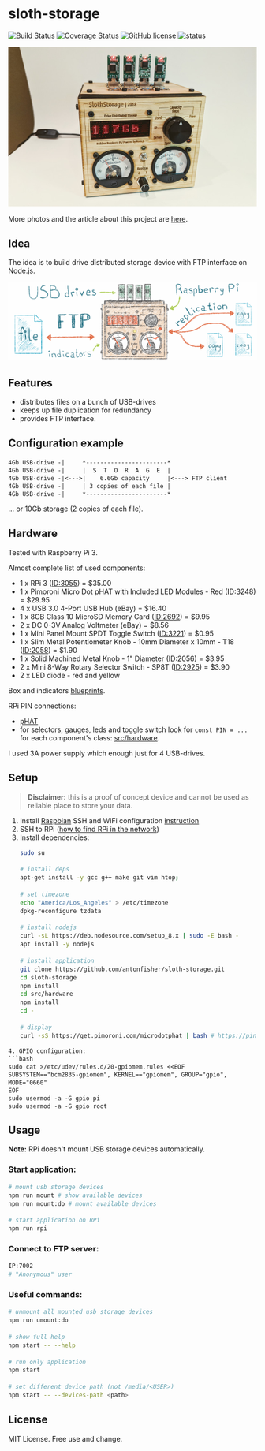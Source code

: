 # sloth-storage

[![Build Status](https://travis-ci.org/antonfisher/sloth-storage.svg?branch=master)](https://travis-ci.org/antonfisher/sloth-storage)
[![Coverage Status](https://coveralls.io/repos/github/antonfisher/sloth-storage/badge.svg?branch=master)](https://coveralls.io/github/antonfisher/sloth-storage?branch=master)
[![GitHub license](https://img.shields.io/github/license/antonfisher/sloth-storage.svg)](https://github.com/antonfisher/sloth-storage/blob/master/LICENSE)
![status](https://img.shields.io/badge/status-beta-lightgray.svg)

[![sloth-storage result](https://raw.githubusercontent.com/antonfisher/antonfisher.github.io/master/images/posts/10-raspberry-pi-storage/sloth-storage-result.jpg)](https://antonfisher.com/posts/2018/12/14/drive-distributed-storage-on-raspberry-pi/)

More photos and the article about this project are
[here](https://antonfisher.com/posts/2018/12/14/drive-distributed-storage-on-raspberry-pi/).

## Idea

The idea is to build drive distributed storage device with FTP interface on Node.js.

![sloth-storage idea](https://raw.githubusercontent.com/antonfisher/antonfisher.github.io/master/images/posts/10-raspberry-pi-storage/sloth-storage-logo.png)

## Features

- distributes files on a bunch of USB-drives
- keeps up file duplication for redundancy
- provides FTP interface.

## Configuration example

```
4Gb USB-drive -|     *-----------------------*
4Gb USB-drive -|     |  S  T  O  R  A  G  E  |
4Gb USB-drive -|<--->|    6.6Gb capacity     |<---> FTP client
4Gb USB-drive -|     | 3 copies of each file |
4Gb USB-drive -|     *-----------------------*
```
... or 10Gb storage (2 copies of each file).

## Hardware

Tested with Raspberry Pi 3.

Almost complete list of used components:
- 1 x RPi 3 ([ID:3055](https://www.adafruit.com/product/3055)) = $35.00
- 1 x Pimoroni Micro Dot pHAT with Included LED Modules - Red ([ID:3248](https://www.adafruit.com/product/3248)) = $29.95
- 4 x USB 3.0 4-Port USB Hub (eBay) = $16.40
- 1 x 8GB Class 10 MicroSD Memory Card ([ID:2692](https://www.adafruit.com/product/2692)) = $9.95
- 2 x DC 0-3V Analog Voltmeter (eBay) = $8.56
- 1 x Mini Panel Mount SPDT Toggle Switch ([ID:3221](https://www.adafruit.com/product/3221)) = $0.95
- 1 x Slim Metal Potentiometer Knob - 10mm Diameter x 10mm - T18 ([ID:2058](https://www.adafruit.com/product/2058)) = $1.90
- 1 x Solid Machined Metal Knob - 1" Diameter ([ID:2056](https://www.adafruit.com/product/2056)) = $3.95
- 2 x Mini 8-Way Rotary Selector Switch - SP8T ([ID:2925](https://www.adafruit.com/product/2925)) = $3.90
- 2 x LED diode - red and yellow

Box and indicators [blueprints](./blueprints).

RPi PIN connections:
- [pHAT](https://pinout.xyz/pinout/micro_dot_phat)
- for selectors, gauges, leds and toggle switch look for `const PIN = ...` for each component's class:
   [src/hardware](src/hardware).

I used 3A power supply which enough just for 4 USB-drives.

## Setup

>**Disclaimer:** this is a proof of concept device and cannot be used as reliable place to store your data.

1. Install [Raspbian](https://www.raspberrypi.org/downloads/raspbian/)
   SSH and WiFi configuration [instruction](https://desertbot.io/blog/setup-pi-zero-w-headless-wifi)
2. SSH to RPi
   ([how to find RPi in the network](https://antonfisher.com/posts/2015/12/04/how-to-find-raspberry-pi-ip-address-dhcp/))
3. Install dependencies:
   ```bash
   sudo su

   # install deps
   apt-get install -y gcc g++ make git vim htop;

   # set timezone
   echo "America/Los_Angeles" > /etc/timezone
   dpkg-reconfigure tzdata

   # install nodejs
   curl -sL https://deb.nodesource.com/setup_8.x | sudo -E bash -
   apt install -y nodejs

   # install application
   git clone https://github.com/antonfisher/sloth-storage.git
   cd sloth-storage
   npm install
   cd src/hardware
   npm install
   cd -

   # display
   curl -sS https://get.pimoroni.com/microdotphat | bash # https://pinout.xyz/pinout/micro_dot_phat
```
4. GPIO configuration:
```bash
sudo cat >/etc/udev/rules.d/20-gpiomem.rules <<EOF
SUBSYSTEM=="bcm2835-gpiomem", KERNEL=="gpiomem", GROUP="gpio", MODE="0660"
EOF
sudo usermod -a -G gpio pi
sudo usermod -a -G gpio root
   ```

## Usage

**Note:** RPi doesn't mount USB storage devices automatically.

### Start application:
```bash
# mount usb storage devices
npm run mount # show available devices
npm run mount:do # mount available devices

# start application on RPi
npm run rpi
```

### Connect to FTP server:
```bash
IP:7002
# "Anonymous" user
```

### Useful commands:
```bash
# unmount all mounted usb storage devices
npm run umount:do

# show full help
npm start -- --help

# run only application
npm start

# set different device path (not /media/<USER>)
npm start -- --devices-path <path>
```

## License
MIT License. Free use and change.
